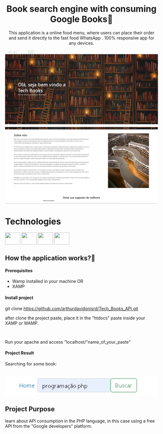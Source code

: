<h1 align="center"> Book search engine with consuming Google Books📕</h1>
<p align="center" font="bold">This application is a online food menu, where users can place their order and send it directly to the fast food WhatsApp
. 100% responsive app for any devices.
</p>

<p align="center" display="flex">
    <img src="./imagens/home.jpeg" width="700px">
    <img src="./imagens/about.jpeg" width="700px">

</p>





# Technologies
<div dislplay="flex">
<img width="50px" height="40px" src="https://cdn.jsdelivr.net/gh/devicons/devicon@latest/icons/php/php-original.svg" />
<img width="50px" height="40px" src="https://cdn.jsdelivr.net/gh/devicons/devicon@latest/icons/css3/css3-original.svg" />
<img width="50px" height="40px" src="https://cdn.jsdelivr.net/gh/devicons/devicon@latest/icons/html5/html5-original.svg" />
<img width="50px" height="40px" src="https://cdn.jsdelivr.net/gh/devicons/devicon@latest/icons/bootstrap/bootstrap-original.svg" />


                
<h2>How the application works?🚀</h2>

<h4>Prerequisites</h4>

- Wamp installed in your machine OR
- XAMP

<h4>Install project</h4>

git clone https://github.com/arthurdavidonisrd/Tech_Books_API.git
<br>
<p>after clone the project paste, place it in the "htdocs" paste inside your XAMP or WAMP.</p>
<br>
<p>Run your apache and access "localhost/"name_of_your_paste"</p>


<h4>Project Result</h4>

<p>Searching for some book:</p>
<br>
<img src="./imagens/procura.jpeg" width="700px">




<h2>Project Purpose</h2>
<p>learn about API consumption in the PHP language, in this case using a free API from the "Google developers" platform.</p>


